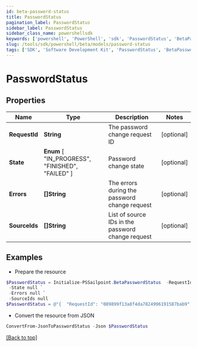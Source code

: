 ```yaml
---
id: beta-password-status
title: PasswordStatus
pagination_label: PasswordStatus
sidebar_label: PasswordStatus
sidebar_class_name: powershellsdk
keywords: ['powershell', 'PowerShell', 'sdk', 'PasswordStatus', 'BetaPasswordStatus'] 
slug: /tools/sdk/powershell/beta/models/password-status
tags: ['SDK', 'Software Development Kit', 'PasswordStatus', 'BetaPasswordStatus']
---
```



# PasswordStatus

## Properties

Name | Type | Description | Notes
------------ | ------------- | ------------- | -------------
**RequestId** | **String** | The password change request ID | [optional] 
**State** |  **Enum** [  "IN_PROGRESS",    "FINISHED",    "FAILED" ] | Password change state | [optional] 
**Errors** | **[]String** | The errors during the password change request | [optional] 
**SourceIds** | **[]String** | List of source IDs in the password change request | [optional] 

## Examples

- Prepare the resource
```powershell
$PasswordStatus = Initialize-PSSailpoint.BetaPasswordStatus  -RequestId 089899f13a8f4da7824996191587bab9 `
 -State null `
 -Errors null `
 -SourceIds null
$PasswordStatus = @"{  "RequestId": "089899f13a8f4da7824996191587bab9", "State": "null", "Errors": null, "SourceIds": null }"@
```

- Convert the resource from JSON
```powershell
ConvertFrom-JsonToPasswordStatus -Json $PasswordStatus
```


[[Back to top]](#) 

